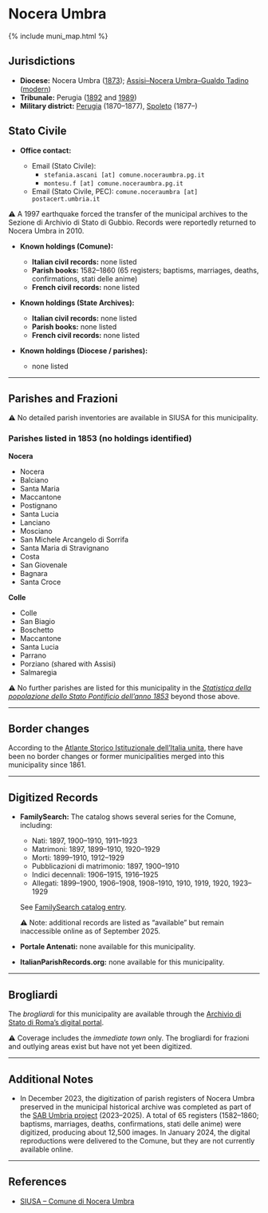 # Nocera Umbra

{% include muni_map.html %}

## Jurisdictions

* **Diocese:** Nocera Umbra ([1873](https://www.google.it/books/edition/Il_libro_de_comuni_del_Regno_d_Italia_co/WF9mfeJJcDEC?gbpv=1)); [Assisi–Nocera Umbra–Gualdo Tadino](../dio/assisi.md) ([modern](https://www.chiesacattolica.it/annuario-cei/ricerca-parrocchie/))
* **Tribunale:** Perugia ([1892](https://www.google.it/books/edition/Bollettino_ufficiale_del_Ministero_di_gr/kRXd4t5fK-0C?hl=en&gbpv=1&pg=PA457&printsec=frontcover) and [1989](https://www.google.it/books/edition/Gazzetta_ufficiale_della_Repubblica_ital/-Z6nogg-qMQC?hl=en&gbpv=1&pg=RA8-PA38&printsec=frontcover))
* **Military district:** [Perugia](../mil/perugia.md) (1870–1877), [Spoleto](../mil/spoleto.md) (1877–)

## Stato Civile

* **Office contact:**

  * Email (Stato Civile): 
    * `stefania.ascani [at] comune.noceraumbra.pg.it`
    * `montesu.f [at] comune.noceraumbra.pg.it`
  * Email (Stato Civile, PEC): `comune.noceraumbra [at] postacert.umbria.it`

⚠️ A 1997 earthquake forced the transfer of the municipal archives to the Sezione di Archivio di Stato di Gubbio. Records were reportedly returned to Nocera Umbra in 2010.

* **Known holdings (Comune):**

  * **Italian civil records:** none listed
  * **Parish books:** 1582–1860 (65 registers; baptisms, marriages, deaths, confirmations, stati delle anime)
  * **French civil records:** none listed

* **Known holdings (State Archives):**

  * **Italian civil records:** none listed
  * **Parish books:** none listed
  * **French civil records:** none listed

* **Known holdings (Diocese / parishes):**

  * none listed

---

## Parishes and Frazioni

⚠️ No detailed parish inventories are available in SIUSA for this municipality.

### Parishes listed in 1853 (no holdings identified)

**Nocera**

* Nocera
* Balciano
* Santa Maria
* Maccantone
* Postignano
* Santa Lucia
* Lanciano
* Mosciano
* San Michele Arcangelo di Sorrifa
* Santa Maria di Stravignano
* Costa
* San Giovenale
* Bagnara
* Santa Croce

**Colle**

* Colle
* San Biagio
* Boschetto
* Maccantone
* Santa Lucia
* Parrano
* Porziano (shared with Assisi)
* Salmaregia

⚠️ No further parishes are listed for this municipality in the *[Statistica della popolazione dello Stato Pontificio dell’anno 1853](https://www.google.it/books/edition/Statistics_della_popolazione_dello_Stato/v6dCAQAAMAAJ)* beyond those above.

---

## Border changes

According to the [Atlante Storico Istituzionale dell’Italia unita](http://dati.san.beniculturali.it/asi/local/), there have been no border changes or former municipalities merged into this municipality since 1861.

---

## Digitized Records

* **FamilySearch:** The catalog shows several series for the Comune, including:

  * Nati: 1897, 1900–1910, 1911–1923
  * Matrimoni: 1897, 1899–1910, 1920–1929
  * Morti: 1899–1910, 1912–1929
  * Pubblicazioni di matrimonio: 1897, 1900–1910
  * Indici decennali: 1906–1915, 1916–1925
  * Allegati: 1899–1900, 1906–1908, 1908–1910, 1910, 1919, 1920, 1923–1929

  See [FamilySearch catalog entry](https://www.familysearch.org/en/search/catalog/835192).

  ⚠️ Note: additional records are listed as “available” but remain inaccessible online as of September 2025.

* **Portale Antenati:** none available for this municipality.

* **ItalianParishRecords.org:** none available for this municipality.

---

## Brogliardi

The *brogliardi* for this municipality are available through the [Archivio di Stato di Roma’s digital portal](https://imagoarchiviodistatoroma.cultura.gov.it/Gregoriano/s_brogliardi.php?Provincia=Perugia&Denominazione=Nocera).

⚠️ Coverage includes the *immediate town* only. The brogliardi for frazioni and outlying areas exist but have not yet been digitized.

---

## Additional Notes

* In December 2023, the digitization of parish registers of Nocera Umbra preserved in the municipal historical archive was completed as part of the [SAB Umbria project](https://sabu.cultura.gov.it/archivio-notizie/notizia?tx_news_pi1%5Baction%5D=detail&tx_news_pi1%5Bcontroller%5D=News&tx_news_pi1%5Bnews%5D=253&cHash=960ac033919c3df495182d6088019405) (2023–2025). A total of 65 registers (1582–1860; baptisms, marriages, deaths, confirmations, stati delle anime) were digitized, producing about 12,500 images. In January 2024, the digital reproductions were delivered to the Comune, but they are not currently available online.

---

## References

* [SIUSA – Comune di Nocera Umbra](https://siusa-archivi.cultura.gov.it/cgi-bin/siusa/pagina.pl?TipoPag=cons&Chiave=7009)
